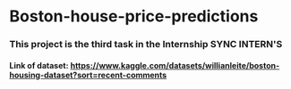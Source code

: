 # Boston-house-price-predictions
### This project is the third task in the Internship SYNC INTERN'S
#### Link of dataset: https://www.kaggle.com/datasets/willianleite/boston-housing-dataset?sort=recent-comments
